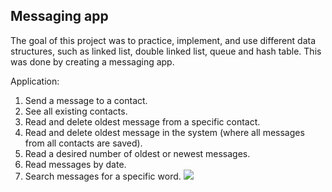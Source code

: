 ## Messaging app

The goal of this project was to practice, implement, and use different data structures, such as linked list, double linked list, queue and hash table.
This was done by creating a messaging app.

Application: 
1. Send a message to a contact.
2. See all existing contacts.
3. Read and delete oldest message from a specific contact.
4. Read and delete oldest message in the system (where all messages from all contacts are saved).
5. Read a desired number of oldest or newest messages. 
6. Read messages by date.
7. Search messages for a specific word.
![](https://github.com/Lena-Kalmikov/Message-Queue/blob/main/MessageQueue.gif)
